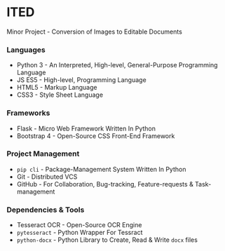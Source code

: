 # ITED
Minor Project - Conversion of Images to Editable Documents

### Languages
  - Python 3 - An Interpreted, High-level, General-Purpose Programming Language 
  - JS ES5 - High-level, Programming Language
  - HTML5 - Markup Language
  - CSS3 - Style Sheet Language 
 
### Frameworks
  - Flask - Micro Web Framework Written In Python
  - Bootstrap 4 - Open-Source CSS Front-End Framework

### Project Management
  - `pip cli` - Package-Management System Written In Python
  - Git - Distributed VCS
  - GitHub - For Collaboration, Bug-tracking, Feature-requests & Task-management
  
### Dependencies & Tools
  - Tesseract OCR - Open-Source OCR Engine
  - `pytesseract` - Python Wrapper For Tessract 
  - `python-docx` - Python Library to Create, Read & Write `docx` files
